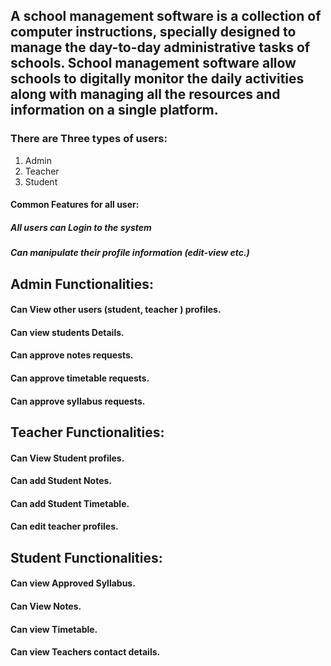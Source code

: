 ## A school management software is a collection of computer instructions, specially designed to manage the day-to-day administrative tasks of schools. School management software allow schools to digitally monitor the daily activities along with managing all the resources and information on a single platform.



### There are Three types of users:

1. Admin
2. Teacher
3. Student

#### Common Features for all user:
##### All users can Login to the system
##### Can manipulate their profile information (edit-view etc.)

## Admin Functionalities:
#### Can View other users (student, teacher ) profiles.
#### Can view students Details.
#### Can approve notes  requests.
#### Can approve timetable  requests.
#### Can approve syllabus  requests.


## Teacher Functionalities:
#### Can View Student profiles.
#### Can add Student Notes.
#### Can add Student Timetable.
#### Can edit teacher profiles.


## Student Functionalities:
#### Can view Approved Syllabus.
#### Can View Notes.
#### Can view Timetable.
#### Can view Teachers contact details.
